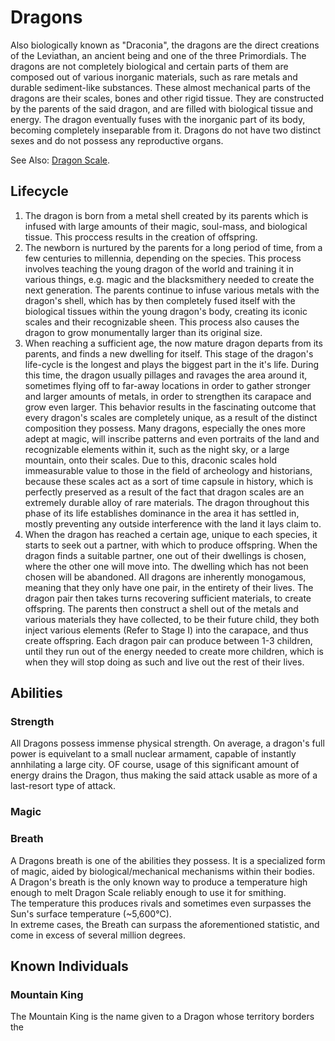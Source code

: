 # Dragons

Also biologically known as "Draconia", the dragons are the direct creations of the Leviathan, an ancient being and one of the three Primordials.
The dragons are not completely biological and certain parts of them are composed out of various inorganic materials, such as rare metals and durable sediment-like substances.
These almost mechanical parts of the dragons are their scales, bones and other rigid tissue. They are constructed by the parents of the said dragon, and are filled with biological tissue and energy.
The dragon eventually fuses with the inorganic part of its body, becoming completely inseparable from it.
Dragons do not have two distinct sexes and do not possess any reproductive organs.

See Also: [Dragon Scale](../mechanics/materials.html#dragon-scale).

## Lifecycle

1. The dragon is born from a metal shell created by its parents which is infused with large amounts of their magic, soul-mass, and biological tissue. This proccess results in the creation of offspring.  
2. The newborn is nurtured by the parents for a long period of time, from a few centuries to millennia, depending on the species. This process involves teaching the young dragon of the world and training it in various things, e.g. magic and the blacksmithery needed to create the next generation. The parents continue to infuse various metals with the dragon's shell, which has by then completely fused itself with the biological tissues within the young dragon's body, creating its iconic scales and their recognizable sheen. This process also causes the dragon to grow monumentally larger than its original size.  
3. When reaching a sufficient age, the now mature dragon departs from its parents, and finds a new dwelling for itself. This stage of the dragon's life-cycle is the longest and plays the biggest part in the it's life. During this time, the dragon usually pillages and ravages the area around it, sometimes flying off to far-away locations in order to gather stronger and larger amounts of metals, in order to strengthen its carapace and grow even larger. This behavior results in the fascinating outcome that every dragon's scales are completely unique, as a result of the distinct composition they possess. Many dragons, especially the ones more adept at magic, will inscribe patterns and even portraits of the land and recognizable elements within it, such as the night sky, or a large mountain, onto their scales. Due to this, draconic scales hold immeasurable value to those in the field of archeology and historians, because these scales act as a sort of time capsule in history, which is perfectly preserved as a result of the fact that dragon scales are an extremely durable alloy of rare materials. The dragon throughout this phase of its life establishes dominance in the area it has settled in, mostly preventing any outside interference with the land it lays claim to.  
4. When the dragon has reached a certain age, unique to each species, it starts to seek out a partner, with which to produce offspring. When the dragon finds a suitable partner, one out of their dwellings is chosen, where the other one will move into. The dwelling which has not been chosen will be abandoned. All dragons are inherently monogamous, meaning that they only have one pair, in the entirety of their lives. The dragon pair then takes turns recovering sufficient materials, to create offspring. The parents then construct a shell out of the metals and various materials they have collected, to be their future child, they both inject various elements (Refer to Stage I) into the carapace, and thus create offspring. Each dragon pair can produce between 1-3 children, until they run out of the energy needed to create more children, which is when they will stop doing as such and live out the rest of their lives.

## Abilities

### Strength

All Dragons possess immense physical strength. On average, a dragon's full power is equivelant to a small nuclear armament, capable of instantly annhilating a large city. OF course, usage of this significant amount of energy drains the Dragon, thus making the said attack usable as more of a last-resort type of attack.

### Magic

### Breath

A Dragons breath is one of the abilities they possess. It is a specialized form of magic, aided by biological/mechanical mechanisms within their bodies.  
A Dragon's breath is the only known way to produce a temperature high enough to melt Dragon Scale reliably enough to use it for smithing.  
The temperature this produces rivals and sometimes even surpasses the Sun's surface temperature (~5,600°C).  
In extreme cases, the Breath can surpass the aforementioned statistic, and come in excess of several million degrees.

## Known Individuals

### Mountain King

The Mountain King is the name given to a Dragon whose territory borders the 